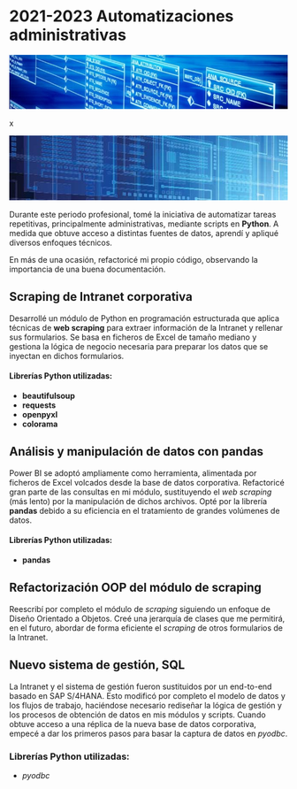 <link rel="stylesheet" href="css/styles2.css">


# 2021-2023 Automatizaciones administrativas

![Banner](images/imagen_3.jpg)

x

![Banner](images/imagen_4.jpg)

Durante este periodo profesional, tomé la iniciativa de automatizar tareas repetitivas, principalmente administrativas, mediante scripts en **Python**. A medida que obtuve acceso a distintas fuentes de datos, aprendí y apliqué diversos enfoques técnicos.

En más de una ocasión, refactoricé mi propio código, observando la importancia de una buena documentación.


## Scraping de Intranet corporativa

Desarrollé un módulo de Python en programación estructurada que aplica técnicas de **web scraping** para extraer información de la Intranet y rellenar sus formularios. Se basa en ficheros de Excel de tamaño mediano y gestiona la lógica de negocio necesaria para preparar los datos que se inyectan en dichos formularios.

#### Librerías Python utilizadas:
- **beautifulsoup**
- **requests**
- **openpyxl**
- **colorama**


## Análisis y manipulación de datos con pandas

Power BI se adoptó ampliamente como herramienta, alimentada por ficheros de Excel volcados desde la base de datos corporativa. Refactoricé gran parte de las consultas en mi módulo, sustituyendo el *web scraping* (más lento) por la manipulación de dichos archivos. Opté por la librería **pandas** debido a su eficiencia en el tratamiento de grandes volúmenes de datos.

#### Librerías Python utilizadas:
- **pandas**


## Refactorización OOP del módulo de scraping

Reescribí por completo el módulo de *scraping* siguiendo un enfoque de Diseño Orientado a Objetos. Creé una jerarquía de clases que me permitirá, en el futuro, abordar de forma eficiente el *scraping* de otros formularios de la Intranet.


## Nuevo sistema de gestión, SQL

La Intranet y el sistema de gestión fueron sustituidos por un end-to-end basado en SAP S/4HANA. Esto modificó por completo el modelo de datos y los flujos de trabajo, haciéndose necesario rediseñar la lógica de gestión y los procesos de obtención de datos en mis módulos y scripts. Cuando obtuve acceso a una réplica de la nueva base de datos corporativa, empecé a dar los primeros pasos para basar la captura de datos en *pyodbc*.

### Librerías Python utilizadas:
- *pyodbc*

